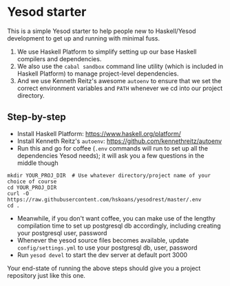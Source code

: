 # Yesod starter

This is a simple Yesod starter to help people new to Haskell/Yesod development to get up and running with minimal fuss.

1. We use Haskell Platform to simplify setting up our base Haskell compilers and dependencies.
2. We also use the `cabal sandbox` command line utility (which is included in Haskell Platform) to manage project-level dependencies.
3. And we use Kenneth Reitz's awesome `autoenv` to ensure that we set the correct environment variables and `PATH` whenever we cd into our project directory.

## Step-by-step

* Install Haskell Platform: <a href="https://www.haskell.org/platform/" target="_blank">https://www.haskell.org/platform/</a>
* Install Kenneth Reitz's `autoenv`: <a href="https://github.com/kennethreitz/autoenv" target="_blank">https://github.com/kennethreitz/autoenv</a>
* Run this and go for coffee (`.env` commands will run to set up all the dependencies Yesod needs); it will ask you a few questions in the middle though
```
mkdir YOUR_PROJ_DIR  # Use whatever directory/project name of your choice of course
cd YOUR_PROJ_DIR
curl -O https://raw.githubusercontent.com/hskoans/yesodrest/master/.env
cd .
```
* Meanwhile, if you don't want coffee, you can make use of the lengthy compilation time to set up postgresql db accordingly, including creating your postgresql user, password
* Whenever the yesod source files becomes available, update `config/settings.yml` to use your postgresql db, user, password
* Run `yesod devel` to start the dev server at default port 3000

Your end-state of running the above steps should give you a project repository just like this one.
